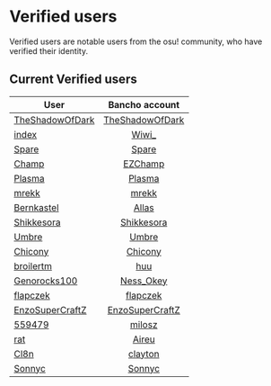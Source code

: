 # Verified users

Verified users are notable users from the osu! community, who have verified their identity.


## Current Verified users

User | Bancho account
---|:---:
[TheShadowOfDark](https://osu.titanic.sh/u/64) | [TheShadowOfDark](https://osu.ppy.sh/users/5795337)
[index](https://osu.titanic.sh/u/82) | [Wiwi_](https://osu.ppy.sh/users/4639477)
[Spare](https://osu.titanic.sh/u/92) | [Spare](https://osu.ppy.sh/users/2204373)
[Champ](https://osu.titanic.sh/u/96) | [EZChamp](https://osu.ppy.sh/users/1719471)
[Plasma](https://osu.titanic.sh/u/191) | [Plasma](https://osu.ppy.sh/users/10077431)
[mrekk](https://osu.titanic.sh/u/208) | [mrekk](https://osu.ppy.sh/users/7562902)
[Bernkastel](https://osu.titanic.sh/u/267) | [Allas](https://osu.ppy.sh/users/763872)
[Shikkesora](https://osu.titanic.sh/u/546) | [Shikkesora](https://osu.ppy.sh/users/5382216)
[Umbre](https://osu.titanic.sh/u/1816) | [Umbre](https://osu.ppy.sh/users/2766034)
[Chicony](https://osu.titanic.sh/u/1936) | [Chicony](https://osu.ppy.sh/users/5199332/osu)
[broilertm](https://osu.titanic.sh/u/989) | [huu](https://osu.ppy.sh/users/6044237)
[Genorocks100](https://osu.titanic.sh/u/1853) | [Ness_Okey](https://osu.ppy.sh/users/11311583)
[flapczek](https://osu.titanic.sh/u/1011) | [flapczek](https://osu.ppy.sh/users/8210988)
[EnzoSuperCraftZ](https://osu.titanic.sh/u/2588) | [EnzoSuperCraftZ](https://osu.ppy.sh/users/14421510)
[559479](https://osu.titanic.sh/u/2769) | [milosz](https://osu.ppy.sh/users/13108233)
[rat](https://osu.titanic.sh/u/160) | [Aireu](https://osu.ppy.sh/users/1650010)
[Cl8n](https://osu.titanic.sh/u/3004) | [clayton](https://osu.ppy.sh/users/3666350)
[Sonnyc](https://osu.titanic.sh/u/3041) | [Sonnyc](https://osu.ppy.sh/users/11771)
